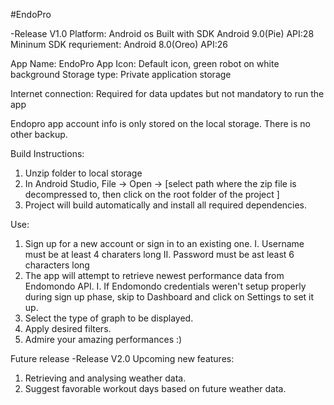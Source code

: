 #EndoPro

-Release V1.0
Platform: Android os
Built with SDK Android 9.0(Pie) API:28
Mininum SDK requriement: Android 8.0(Oreo) API:26

App Name: EndoPro
App Icon: Default icon, green robot on white background
Storage type: Private application storage 

Internet connection: Required for data updates but not mandatory to run the app

Endopro app account info is only stored on the local storage. There is no other backup.

Build Instructions:
1) Unzip folder to local storage
2) In Android Studio, File -> Open -> [select path where the zip file is decompressed to, then click on the root folder of the project ]
3) Project will build automatically and install all required dependencies. 


Use:
1) Sign up for a new account or sign in to an existing one. 
   I.   Username must be at least 4 charaters long
   II.  Password must be ast least 6 characters long
2) The app will attempt to retrieve newest performance data from Endomondo API.
   I. If Endomondo credentials weren't setup properly during sign up phase, skip to Dashboard and click on Settings to set it up.
3) Select the type of graph to be displayed.
4) Apply desired filters.
5) Admire your amazing performances :)

Future release
-Release V2.0
Upcoming new features:
1) Retrieving and analysing weather data.
2) Suggest favorable workout days based on future weather data.
